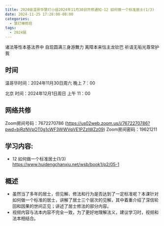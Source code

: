 ```yaml
---
title: 2024级温哥华慧灯小组2024年11月30日共修通知-12 如何做一个标准居士(1/3)
date: 2024-11-25 17:28:00-08:00
categories:
  - 慧灯禅修班
tags:
  - 2024届
---
```

诸法等性本基法界中 自现圆满三身游舞力
离障本来怙主龙钦巴 祈请无垢光尊常护我

## 时间


温哥华时间：2024年11月30日周六 晚上 7：00

北京 时间：2024年12月1日周日 上午 11：00


## 网络共修
Zoom房间号码：7672270786  (https://us02web.zoom.us/j/7672270786?pwd=bjRzNVpOT0g1cWF3WWVqVE1PZzlWZz09)
Zoom房间密码：19621211


## 学习内容:

-  12 如何做一个标准居士(1/3) <https://www.huidengchanxiu.net/wsb/book1/p2/05-1>


## 概述 
- 虽然当了多年的居士，但见解、修法和行为是否达到了一定标准呢？本课针对如何做一个标准的居士，讲解了居士三个层次的见解，其中着重介绍了深信轮回和因果的世间正见；讲述了居士修法的部分内容。
- 视频内容与法本内容不完全一致，为了更好地理解法义，建议学习时，视频和法本相结合。
